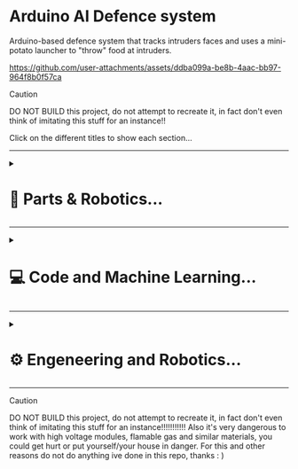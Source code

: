 # Arduino AI Defence system
Arduino-based defence system that tracks intruders faces and uses a mini-potato launcher to "throw" food at intruders.

https://github.com/user-attachments/assets/ddba099a-be8b-4aac-bb97-964f8b0f57ca

> [!CAUTION]  
> DO NOT BUILD this project, do not attempt to recreate it, in fact don't even think of imitating this stuff for an instance!!

Click on the different titles to show each section...


---

<details style="margin-bottom: 1px;" > 
  <summary><h1> 🔋 Parts & Robotics... </h2></summary>
  <p align="left">
     <img align="right" src="media/aifs-pic1.jpg" width="500" />

The 3d files are located in the `3d files` folder. Remember that you can get most of these parts on Aliexpress for very cheap prices.

##### - Robotic parts:
- PC and 3d printer;
- 2 SG90 servo motors;
- 1 MG996R servo motor;
- 1 Stepper motor 28BYJ-48 + control module;
- Any Arduino Board (im using Uno);
- Arduino Breadboard (or solder the cables);
- 1 relay module + 3-9v battery;
- 1 High voltage generator (3-7v input : 50kv output);
- Small speaker (not required);
- Led light bulbs (not required);
- Laser pointer (not required)
- Jumpers, cables, screws, tape, hot glue and other stuff;

##### - Non-robotic parts:  
- 1 needle; <img align="right" src="media/aifs-gaz.jpg" width="500" />
- 1 lighter;
- Empty shampoo bottle;
- Long pvc pipe that fits in the bottle;
- Short metal pipe that fits on the outside of the pvc pipe (i took one out of an e-cig);
- Grapes or any small (but soft) fruits that fit into the pipe;

##### - Alternatively, if you want to run this project anywhere:
- Replace the PC and the Arduino Controller with a raspberry pi (at least raspberry 3 imo);
- Usb camera;
- 5v output Powerbank;
- Screen/LCD display OR Old phone (with hdmi to usb streaming cable); 

#### - Assembly

- First you need to hot-glue the pvc pipe to the shampoo bottle, that will be the combustion chamber. Then make a small hole on the bottom of the shampoo bottle using the needle, this hole will fit the hv generator cables and the small tube of the lighter which will inject gas into the chamber. Then struck the needle in between the pipe so that if anything falls from the open end of the pipe it won't enter the combustion chamber. 
- Then print all the 3d printed parts and assemble them, the second_arm_holder goes onto the metal pipe, the main arm holder goes onto the main pvc pipe (attached to the chamber), the lighter and the mg996R servo go on the lighter_holder; you will have to hot glue the mag to the main arm, leaving a little bit of space for the metal pipe to slide underneath it and the payloads to fall, the rest is self explanatory.
- Finally put all the robotic modules at their respective place, attach all the pins to the Arduino Uno and the uno to your pc. I hate soldering so i used a breadboard to share the vcc and gnd pins of my arduino uno. Because the modules require a lot of power i strongly reccomend to use 2 lithium batteries (3.8mah 4.2v) and a buck converter set to 5v like i did in my [spider robot](https://github.com/Hue-Jhan/Arduino-Spider-Bot) project.

  </p>
  
</details>

---

<details style="margin-bottom: 1px;" > 
  <summary><h1> 💻 Code and Machine Learning... </h2></summary>
  <p align="left">

This system is based on the Haarscade model, which has to be trained first, i explained the way this model works on [my previous repo](https://github.com/Hue-Jhan/AI-Face-Recognition-n-Tracking), it's divided in 2 codes, what it does is simply detecting and training on faces using a locally stored "binary pattern histogram" model called Haarscade, made by a German professor. This algorithm recognizes patterns in grey-scale images (taken previously) to detect faces, and the rest of the code starts tracking them. It also detects hostile faces if they are not associated with a pre-made user. Here are the all the codes explained:


<img align="right" src="media/targetfootage.gif" width="500" />

#### - Data Collect.py 
The first code takes 500 pics and inserts them into the datasets folder, they are associated to a specific user. It detects the faces using the haarscade model after putting the pics in a grey-scale format.

#### - Training Demo.py
The second code trains on the previously taken images, more precisely it opens all the previously taken pictures, and for every id (user) it tries to fetch the face unique patterns and stores them into a ```Trainer.yml``` file.

#### - Defense System.py 1/3 (tracking system)
The actual tracking implemented in the ```defense-system.py``` is more complex, the camera constantly takes pictures and tries to detect faces in them, if a face is associated to a user, it keeps getting tracked until it disappears for 1 second, if a face remains unknown for over 2.5 seconds it's recognized as a hostile face, and its coorinates will then be sent to the motors, here is a more detailed explanation:

- Every second the camera takes various pictures (CV2 library, camera displayed on a custom image), if a face is found, the system will then check if the patterns of the face match the ones of any of the known users (located in Trainer.yml file), this "predictment" has a confidence level which tells us how likely a face is an actual known user's face.

- If the confidence level is above a certain level (it is reccomended to raise this level only after training lots of images, default is set to 55 but raise it if the faces are far away from the camera, as the model is not precise at longer distances) then a timer will start, if the confidence remains high for 2.5 seconds straight (without a single failure) then the system will add that face to a ```permanent faces``` list and won't try to recognize it anymore as it highly likely that the person matches the associated user. 

- The face will then be tracked until it disappears for over 1 second (and gets removed from the list), this is done because the algorithm isnt perfect and sometimes for a split second it wont recognize the face, this is due to a slight change in lighting, position, or whatever, therefore if a face isnt recognized for a short moment, for example if the user turns around, the tracking wont be lost and wont have to restart again.

- If the confidence is below a certain level, the face will simply be named "Unknown", if a face is unknown for over 2.5 seconds it's most likely that the person is an intruder, therefore the face is added to a ```permanent hostile``` list and will receive a heavy punishment. The system will start a sniper-like precise tracking and will fetch the exact coordinates of the face, the coorinates are based on the frame width of the camera, therefore if you use a different camera than me, then you will have to set some stuff on your own.

- The hostile face is lost after 1 second of no detection, meaning the intruder is probably gone, which means it's then removed from the hostile list and the face recognizer algorithm will start again. The code ends if u press "q".

#### - Defense System.py 2/3 (Arduino Board)

First of all i'm gonna use PyMata library as PyFirmata is difficult to use with a Stepper motor, also there might be an error when sending signals to the Stepper motor but that can be easily resolved looking it up on google. You will have to upload the standard Pymata library on your Arduino to make it able to communicate with your pc. <img align="right" src="media/track.gif" width="500" />

Before the actual code several things need to be setup: the board, the Stepper motor pins, steps and variables, the Servo motors pins, the relay, the camera, the face-recognizer related modules, and of course all the paths and other variables. If you are using a different camera setup than me (for example an external usb camera) you might have to change some things like the cv2 library commands, ex: ```video = cv2.VideoCapture(0)```. 

You might also have issues establishing the com port but that's also easily solvable by googling the problem. 

If you are using a raspberry pi you will need to change lots of stuff like the way the camera sends signal or the PyMata library, in the future i will probably upload a code for the raspberry pi version of the entire system but because i only have a raspberry pi 3b+, training the model might be slow and overall difficult.

#### - Defense System.py 3/3 (Motors and modules control)

- The first Servo motor controls the top to bottom movement of the system, its controlled by the ```ServoPoint function```, this function uses numpy library to calculate the right angle given the coordinates of the face, the width of the camera frame, and the a given "angle range", which i set to 45/125 as default.
- The Stepper motor controls the movements from left to right (x axis) of the defense system, its movement is controlled by the ```StepperPoint function```, because stepper motors work differently from servo motors, i had to use a different approach: first of all the starting point is calculated as the middle point between the furthest point to the left and the furthest from the right that the stepper can reach (technically stepper motor can rotate 360° as many times as they want, that's why i had to set these boundaries and start rotating the motor from them), second of all we calculate the angle we must reach based on the x coordinates, the width of the frame and the overall angle range (must be 180°). Then using this angle we calculate the amount of steps needed to reach that spot (considering also a thresold to avoid small changes every time) and we move the stepper to match those steps. Finally we update the current steps in order to update the starting position for the next cycle. The picture on top of this header shows the motors following my face in a early stage of this project, i was using my pc camera. 
- The second SG90 servo and MG996R servo are used respectively to reload the food and to recharge the gas, they are controlled by the  ```gasRecharge``` and the ```shootLoad``` funtion (which also controls the relay), the reload servo is normally set to its furthest point to the left (180°), when its time to reload the payload it will be moved to the right to allow the next piece of food to fall in the chamber, and then will go back to its original position to the left in order to cover the chamber. The gas recharge motor does pretty much the same movements, it holds for a second the button that pushes out the gas out of the lighter, and goes back to its starting position.
- The relay is controlled by the same function, and it simply turns on the high voltage generator which will cause the combustion chamber to launch the payload.

  </p>
  
</details>

---

<details style="margin-bottom: 1px;" > 
  <summary><h1> ⚙ Engeneering and Robotics... </h1></summary>
  <p align="left">

The system is basically just an automated potato launcher but for smaller and softer fruits like grapes, you can find the 3d files in the ```3d files``` folder, i used Pla+ on my Anycubik kobra2 3d printer

#### - Launcher

The launcher works by incjecting gas from the lighter (remove the zapping system first tho) in the combustion chamber (empty shampoo bottle) through a small hole at the bottom of the bottle (on the opposite side of the opening cap), you will have to insert the cables of the high voltage generator there too, when the gas is lit by the high voltage generator, it quickly expands and whatever is at the other end of the bottle (where the cap was in the first place) gets quickly pushed away, if you add a pvc pipe at the end, the range and the precision of the projectile will greatly increase. I explained some stuff about the hv generator on 2 of my previous repos, the [timer](https://github.com/Hue-Jhan/Arduino-Taser-Timer) and the [spider robot](https://github.com/Hue-Jhan/Arduino-Spider-Bot)

This angle range must be modified based on real life conditions, for example if the system and the camera are far away from the face, the angle will have to be smaller (like 70/100) because a light change in the angle will result in a huge difference in the overall path of the projectile (if the distance is long enough). <img align="right" src="media/reloader.gif" width="500" />

#### - Reloader

The reloading system simply consists in a servo that slides a metal chamber onto the main (smaller) cannon pipe, when the metal pipe covers the main pipe, the cannon is able to "launch" the payload, after the "launch", the metal chamber slides to the right uncovering a hole in the pipe, the next payload will fall into that hole because the metal pipe won't be holding it anymore, and finally the metal pipe will go back to its original position covering the hole and preparing the system for the next launch.


#### - Testing

Because the oxygen to gas ratio is like 90% to 10% the combustion doesn't go off smoothly, or at all sometimes because pouring that specific amount of gas into a small chamber like that is very hard, which means this entire project is useless. I'd have to replace the chamber with a bigger one but that's not a good idea for 100 different and obvious reasons... here is a test i made against an apple:


https://github.com/user-attachments/assets/2dc89907-e1b7-48a8-a346-37327afbab17

As you can see in the image below the bull- ehm i mean the soft and harmless fruit pierced through the apple creating a 1-2 cm hole. I ate the apple afterwards.

<img src="media/apil2.png" width="200" /> 


  </p>
  
</details>

---

> [!CAUTION]  
> DO NOT BUILD this project, do not attempt to recreate it, in fact don't even think of imitating this stuff for an instance!!!!!!!!!!!
> Also it's very dangerous to work with high voltage modules, flamable gas and similar materials, you could get hurt or put yourself/your house in danger. For this and other reasons do not do anything ive done in this repo, thanks : ) 

